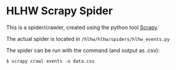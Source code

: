 # HLHW Scrapy Spider 

This is a spider/crawler, created using the python tool [Scrapy](https://doc.scrapy.org/en/latest).  

The actual spider is located in `/hlhw/hlhw/spiders/hlhw_events.py` 

The spider can be run with the command (and output as .csv):  

```shell
$ scrapy crawl events -o data.csv
```
